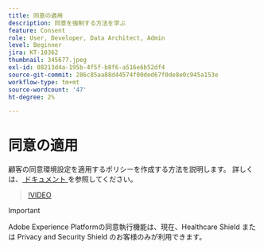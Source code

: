 ```yaml
---
title: 同意の適用
description: 同意を強制する方法を学ぶ
feature: Consent
role: User, Developer, Data Architect, Admin
level: Beginner
jira: KT-10362
thumbnail: 345677.jpeg
exl-id: 08213d4a-195b-4f5f-b8f6-a516e6b52df4
source-git-commit: 286c85aa88d44574f00ded67f0de8e0c945a153e
workflow-type: tm+mt
source-wordcount: '47'
ht-degree: 2%

---
```


# 同意の適用

顧客の同意環境設定を適用するポリシーを作成する方法を説明します。 詳しくは、[ ドキュメント ](https://experienceleague.adobe.com/docs/experience-platform/data-governance/enforcement/auto-enforcement.html?lang=ja) を参照してください。

>[!VIDEO](https://video.tv.adobe.com/v/3412101?learn=on&enablevpops&captions=jpn)

>[!IMPORTANT]
>
> Adobe Experience Platformの同意執行機能は、現在、Healthcare Shield または Privacy and Security Shield のお客様のみが利用できます。
